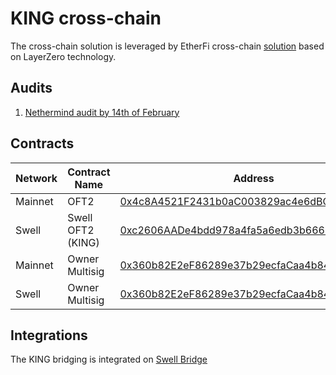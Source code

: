 # KING cross-chain

The cross-chain solution is leveraged by EtherFi cross-chain [solution](https://github.com/etherfi-protocol/weETH-cross-chain) based on LayerZero technology.

## Audits

1. [Nethermind audit by 14th of February](./audit/NM_0452_King_Cross_Chain_FINAL.pdf)

## Contracts

| Network  | Contract Name     | Address |
|----------|------------------|------------------------------------------------|
| Mainnet  | OFT2             | [0x4c8A4521F2431b0aC003829ac4e6dBC4Ed97707d](https://etherscan.io/address/0x4c8A4521F2431b0aC003829ac4e6dBC4Ed97707d) |
| Swell    | Swell OFT2 (KING)| [0xc2606AADe4bdd978a4fa5a6edb3b66657acEe6F8](https://explorer.swellnetwork.io/address/0xc2606AADe4bdd978a4fa5a6edb3b66657acEe6F8) |
| Mainnet  | Owner Multisig   | [0x360b82E2eF86289e37b29ecfaCaa4b8424796B11](https://etherscan.io/address/0x360b82E2eF86289e37b29ecfaCaa4b8424796B11) |
| Swell    | Owner Multisig   | [0x360b82E2eF86289e37b29ecfaCaa4b8424796B11](https://explorer.swellnetwork.io/0x360b82E2eF86289e37b29ecfaCaa4b8424796B11) |

## Integrations

The KING bridging is integrated on [Swell Bridge](https://superbridge.swellnetwork.io/)